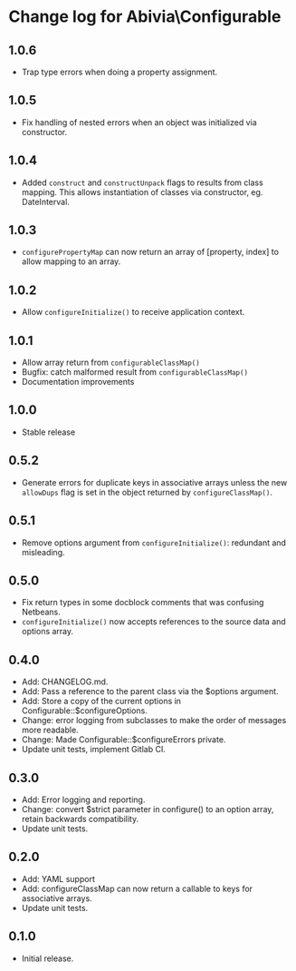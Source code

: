 Change log for Abivia\Configurable
====

1.0.6
---
- Trap type errors when doing a property assignment.

1.0.5
---
- Fix handling of nested errors when an object was initialized via constructor.

1.0.4
---

- Added `construct` and `constructUnpack` flags to results from class mapping.
    This allows instantiation of classes via constructor, eg. DateInterval.

1.0.3
----

- `configurePropertyMap` can now return an array of [property, index] to allow
  mapping to an array.

1.0.2
----

- Allow `configureInitialize()` to receive application context.

1.0.1
----
- Allow array return from `configurableClassMap()`
- Bugfix: catch malformed result from `configurableClassMap()`
- Documentation improvements

1.0.0
----
- Stable release

0.5.2
----

- Generate errors for duplicate keys in associative arrays unless the new
  `allowDups` flag is set in the object returned by `configureClassMap()`.

0.5.1
----

- Remove options argument from `configureInitialize()`: redundant and misleading.

0.5.0
----

- Fix return types in some docblock comments that was confusing Netbeans.
- `configureInitialize()` now accepts references to the source data and options array.

0.4.0
----

- Add: CHANGELOG.md.
- Add: Pass a reference to the parent class via the $options argument.
- Add: Store a copy of the current options in Configurable::$configureOptions.
- Change: error logging from subclasses to make the order of messages more readable.
- Change: Made Configurable::$configureErrors private.
- Update unit tests, implement Gitlab CI.

0.3.0
----

- Add: Error logging and reporting.
- Change: convert $strict parameter in configure() to an option array, retain
  backwards compatibility.
- Update unit tests.

0.2.0
----

- Add: YAML support
- Add: configureClassMap can now return a callable to keys for associative arrays.
- Update unit tests.

0.1.0
----

- Initial release.